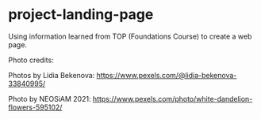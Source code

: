 # project-landing-page
Using information learned from TOP (Foundations Course) to create a web page. 

Photo credits:

Photos by Lidia Bekenova: 
https://www.pexels.com/@lidia-bekenova-33840995/

Photo by NEOSiAM 2021:
https://www.pexels.com/photo/white-dandelion-flowers-595102/